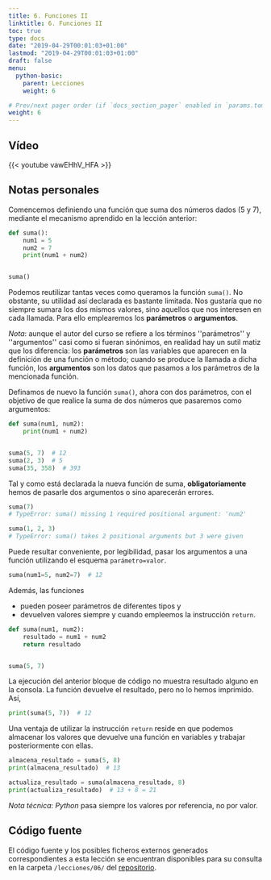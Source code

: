 ```yaml
---
title: 6. Funciones II
linktitle: 6. Funciones II
toc: true
type: docs
date: "2019-04-29T00:01:03+01:00"
lastmod: "2019-04-29T00:01:03+01:00"
draft: false
menu:
  python-basic:
    parent: Lecciones
    weight: 6

# Prev/next pager order (if `docs_section_pager` enabled in `params.toml`)
weight: 6
---
```


## Vídeo

{{< youtube vawEHhV_HFA >}}

## Notas personales

Comencemos definiendo una función que suma dos números dados (5 y 7), mediante el mecanismo aprendido en la lección anterior:

```python
def suma():
    num1 = 5
    num2 = 7
    print(num1 + num2)


suma()
```

Podemos reutilizar tantas veces como queramos la función `suma()`. No obstante, su utilidad así declarada es bastante limitada. Nos gustaría que no siempre sumara los dos mismos valores, sino aquellos que nos interesen en cada llamada. Para ello emplearemos los **parámetros** o **argumentos**.

*Nota*: aunque el autor del curso se refiere a los términos ''parámetros'' y ''argumentos'' casi como si fueran sinónimos, en realidad hay un sutil matiz que los diferencia: los **parámetros** son las variables que aparecen en la definición de una función o método; cuando se produce la llamada a dicha función, los **argumentos** son los datos que pasamos a los parámetros de la mencionada función.

Definamos de nuevo la función `suma()`, ahora con dos parámetros, con el objetivo de que realice la suma de dos números que pasaremos como argumentos:

```python
def suma(num1, num2):
    print(num1 + num2)


suma(5, 7)  # 12
suma(2, 3)  # 5
suma(35, 358)  # 393
```

Tal y como está declarada la nueva función de suma, **obligatoriamente** hemos de pasarle dos argumentos o sino aparecerán errores.

```python
suma(7)
# TypeError: suma() missing 1 required positional argument: 'num2'
```

```python
suma(1, 2, 3)
# TypeError: suma() takes 2 positional arguments but 3 were given
```

Puede resultar conveniente, por legibilidad, pasar los argumentos a una función utilizando el esquema `parámetro=valor`.

```python
suma(num1=5, num2=7)  # 12
```

Además, las funciones

- pueden poseer parámetros de diferentes tipos y
- devuelven valores siempre y cuando empleemos la instrucción `return`.

```python
def suma(num1, num2):
    resultado = num1 + num2
    return resultado


suma(5, 7)
```

La ejecución del anterior bloque de código no muestra resultado alguno en la consola. La función devuelve el resultado, pero no lo hemos imprimido. Así,

```python
print(suma(5, 7))  # 12
```

Una ventaja de utilizar la instrucción `return` reside en que podemos almacenar los valores que devuelve una función en variables y trabajar posteriormente con ellas.

```python
almacena_resultado = suma(5, 8)
print(almacena_resultado)  # 13

actualiza_resultado = suma(almacena_resultado, 8)
print(actualiza_resultado)  # 13 + 8 = 21
```

*Nota técnica*: *Python* pasa siempre los valores por referencia, no por valor.

## Código fuente

El código fuente y los posibles ficheros externos generados correspondientes a esta lección se encuentran disponibles para su consulta en la carpeta `/lecciones/06/` del [repositorio](https://github.com/ImAlexisSaez/curso-python-desde-0).
